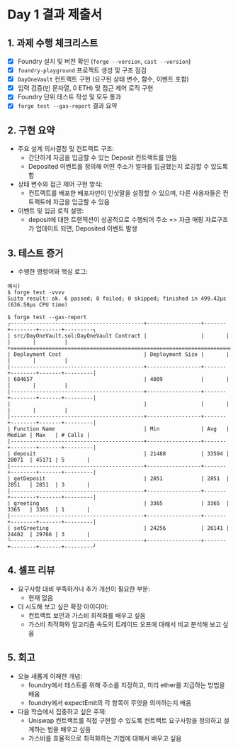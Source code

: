 # Day 1 결과 제출서

## 1. 과제 수행 체크리스트
- [x] Foundry 설치 및 버전 확인 (`forge --version`, `cast --version`)
- [x] `foundry-playground` 프로젝트 생성 및 구조 점검
- [x] `DayOneVault` 컨트랙트 구현 (요구된 상태 변수, 함수, 이벤트 포함)
- [x] 입력 검증(빈 문자열, 0 ETH) 및 접근 제어 로직 구현
- [x] Foundry 단위 테스트 작성 및 모두 통과
- [x] `forge test --gas-report` 결과 요약

## 2. 구현 요약
- 주요 설계 의사결정 및 컨트랙트 구조:
    - 간단하게 자금을 입금할 수 있는 Deposit 컨트랙트를 만듬 
    - Deposited 이벤트를 정의해 어떤 주소가 얼마를 입금했는지 로깅할 수 있도록 함 
- 상태 변수와 접근 제어 구현 방식:
    - 컨트랙트를 배포한 배포자만이 인삿말을 설정할 수 있으며, 다른 사용자들은 컨트랙트에 자금을 입금할 수 있음
- 이벤트 및 입금 로직 설명:
     - deposit에 대한 트랜잭션이 성공적으로 수행되어 주소 => 자금 매핑 자료구조가 업데이트 되면,  Deposited 이벤트 발생

## 3. 테스트 증거
- 수행한 명령어와 핵심 로그:
```
예시)
$ forge test -vvvv
Suite result: ok. 6 passed; 0 failed; 0 skipped; finished in 499.42µs (636.50µs CPU time)

$ forge test --gas-report
╭------------------------------------------+-----------------+-------+--------+-------+---------╮
| src/DayOneVault.sol:DayOneVault Contract |                 |       |        |       |         |
+===============================================================================================+
| Deployment Cost                          | Deployment Size |       |        |       |         |
|------------------------------------------+-----------------+-------+--------+-------+---------|
| 684657                                   | 4009            |       |        |       |         |
|------------------------------------------+-----------------+-------+--------+-------+---------|
|                                          |                 |       |        |       |         |
|------------------------------------------+-----------------+-------+--------+-------+---------|
| Function Name                            | Min             | Avg   | Median | Max   | # Calls |
|------------------------------------------+-----------------+-------+--------+-------+---------|
| deposit                                  | 21488           | 33594 | 28071  | 45171 | 5       |
|------------------------------------------+-----------------+-------+--------+-------+---------|
| getDeposit                               | 2851            | 2851  | 2851   | 2851  | 3       |
|------------------------------------------+-----------------+-------+--------+-------+---------|
| greeting                                 | 3365            | 3365  | 3365   | 3365  | 1       |
|------------------------------------------+-----------------+-------+--------+-------+---------|
| setGreeting                              | 24256           | 26141 | 24402  | 29766 | 3       |
╰------------------------------------------+-----------------+-------+--------+-------+---------╯
```

## 4. 셀프 리뷰
- 요구사항 대비 부족하거나 추가 개선이 필요한 부분:
    - 현재 없음 
- 더 시도해 보고 싶은 확장 아이디어:
    - 컨트랙트 보안과 가스비 최적화를 배우고 싶음
    - 가스비 최적화와 알고리즘 속도의 트레이드 오프에 대해서 비교 분석해 보고 싶음

## 5. 회고
- 오늘 새롭게 이해한 개념:
    - foundry에서 테스트를 위해 주소를 지정하고, 미리 ether를 지급하는 방법을 배움
    - foundry에서 expectEmit의 각 항목이 무엇을 의미하는지 배움 
- 다음 학습에서 집중하고 싶은 주제:
    - Uniswap 컨트랙트를 직접 구현할 수 있도록 컨트랙트 요구사항을 정의하고 설계하는 법을 배우고 싶음 
    - 가스비를 효율적으로 최적화하는 기법에 대해서 배우고 싶음 
